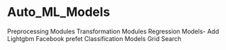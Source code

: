 # Auto_ML_Models
Preprocessing Modules
Transformation Modules
Regression Models- Add Lightgbm Facebook prefet
Classification Models
Grid Search

